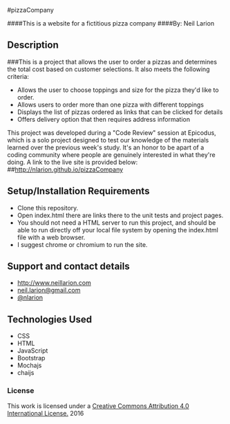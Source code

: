 #pizzaCompany

####This is a website for a fictitious pizza company
####By: Neil Larion

## Description

###This is a project that allows the user to order a pizzas and determines the total cost based on customer selections. It also meets the following criteria:
* Allows the user to choose toppings and size for the pizza they'd like to order.
* Allows users to order more than one pizza with different toppings
* Displays the list of pizzas ordered as links that can be clicked for details
* Offers delivery option that then requires address information

This project was developed during a "Code Review" session at Epicodus, which is a solo project designed to test our knowledge of the materials learned over the previous week's study. It's an honor to be apart of a coding community where people are genuinely interested in what they're doing. A link to the live site is provided below:
##http://nlarion.github.io/pizzaCompany

## Setup/Installation Requirements
- Clone this repository.
- Open index.html there are links there to the unit tests and project pages.
- You should not need a HTML server to run this project, and should be able to run directly off your local file system by opening the index.html file with a web browser.
- I suggest chrome or chromium to run the site.

## Support and contact details
* http://www.neillarion.com
* neil.larion@gmail.com
* [@nlarion](https://twitter.com/nlarion)

## Technologies Used
* CSS
* HTML
* JavaScript
* Bootstrap
* Mochajs
* chaijs

### License

This work is licensed under a [Creative Commons Attribution 4.0 International License.](http://creativecommons.org/licenses/by/4.0/) 2016
